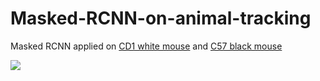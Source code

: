 # Masked-RCNN-on-animal-tracking

Masked RCNN applied on [CD1 white mouse](https://www.criver.com/sites/default/files/resources/CD-1IGSMouseModelInformationSheet.pdf) and [C57 black mouse](https://www.jax.org/strain/000664)

![](/images/maskedrcnn_mice.gif)	


